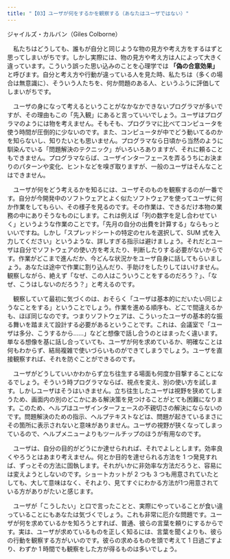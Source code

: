 ```yaml
---
title: "【03】ユーザが何をするかを観察する（あなたはユーザではない）"
---
```



ジャイルズ・カルバン（Giles Colborne）


　私たちはどうしても、誰もが自分と同じような物の見方や考え方をするはずと思ってしまいがちです。しかし実際には、物の見方や考え方は人によって大きく違っています。こういう誤った思い込みのことを心理学では **「偽の合意効果」** と呼びます。自分と考え方や行動が違っている人を見た時、私たちは（多くの場合は無意識に）、そういう人たちを、何か問題のある人、というふうに評価してしまいがちです。

　ユーザの身になって考えるということがなかなかできないプログラマが多いですが、その理由もこの「先入観」にあると言っていいでしょう。ユーザはプログラマのようには物を考えません。そもそも、プログラマに比べてコンピュータを使う時間が圧倒的に少ないのです。また、コンピュータが中でどう動いてるのかを知らないし、知りたいとも思いません。プログラマなら日頃から当然のように馴染んでいる「問題解決のテクニック」がいろいろありますが、それに頼ることもできません。プログラマならば、ユーザインターフェースを弄るうちにお決まりのパターンや変化、ヒントなどを嗅ぎ取りますが、一般のユーザはそんなことはできません。

　ユーザが何をどう考えるかを知るには、ユーザそのものを観察するのが一番です。自分が今開発中のソフトウェアとよく似たソフトウェアを使ってユーザに何か作業をしてもらい、その様子を見るのです。その作業は、できるだけ本物の業務の中にありそうなものにします。これは例えば「列の数字を足し合わせていく」というような作業のことです。「先月の自分の出費を計算する」ならもっといいですね。しかし「スプレッドシートの特定のセルを選択して、SUM 式を入力してください」というような、詳しすぎる指示は避けましょう。それだとユーザは自分でソフトウェアの使い方を考えたり、判断したりする必要がないからです。作業がどこまで進んだか、今どんな状況かをユーザ自身に話してもらいましょう。あなたは途中で作業に割り込んだり、手助けをしたりしてはいけません。観察しながら、絶えず「なぜ、この人はこういうことをするのだろう？」、「なぜ、こうはしないのだろう？」と考えるのです。

　観察していて最初に気づくのは、おそらく「ユーザは基本的にだいたい同じようなことをする」ということでしょう。作業を進める順序も、どこで間違えるかも、ほぼ同じなのです。つまりソフトウェアは、こういったユーザの基本的な振る舞いを踏まえて設計する必要があるということです。これは、会議室で「ユーザは多分、こうするから……」などと想像で話し合うのとはまったく違います。単なる想像を基に話し合っていても、ユーザが何を求めているか、明確なことは何もわからず、結局複雑で使いづらいものができてしまうでしょう。ユーザを直接観察すれば、それを防ぐことができるのです。

　ユーザがどうしていいかわからず立ち往生する場面も何度か目撃することになるでしょう。そういう時プログラマならば、視点を変え、別の使い方を試します。しかしユーザはそうはいきません。立ち往生したユーザは視野を狭めてしまうため、画面内の別のどこかにある解決策を見つけることがとても困難になります。このため、ヘルプはユーザインターフェースの不親切さの解決にならないのです。問題解決のための指示、ヘルプテキストなどは、問題が起きているまさにその箇所に表示されないと意味がありません。ユーザの視野が狭くなってしまっているので、ヘルプメニューよりもツールチップのほうが有用なのです。

　ユーザは、自分の目的がどうにか達せられれば、それでよしとします。効率良くやろうとはあまり考えません。何とか目的を達せられる方法を 1 つ発見すれば、ずっとその方法に固執します。それがいかに非効率な方法だろうと、容易には変えようとしないのです。ショートカットが 2 つも 3 つも用意されていたとしても、大して意味はなく、それより、見てすぐにわかる方法が1つ用意されている方がありがたいと感じます。

　ユーザが「こうしたい」と口で言ったことと、実際にやっていることが食い違っていることにもあなたは気づくでしょう。これも非常に厄介な問題です。ユーザが何を求めているかを知ろうとすれば、普通、彼らの言葉を頼りにするからです。実は、ユーザが求めているものを正しく知るには、言葉を聞くよりも、彼らの行動を観察する方がいいのです。彼らの求めるものを頭で考えて 1 日過ごすより、わずか 1 時間でも観察をした方が得るものは多いでしょう。
